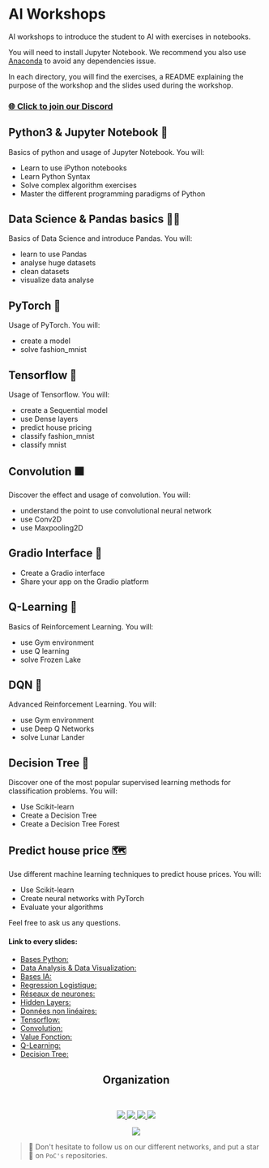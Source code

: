# AI Workshops

AI workshops to introduce the student to AI with exercises in notebooks.

You will need to install Jupyter Notebook.
We recommend you also use [Anaconda](https://www.anaconda.com/distribution/) to avoid any dependencies issue.

In each directory, you will find the exercises, a README explaining the purpose of the workshop and the slides used during the workshop.

### [🌐 Click to join our Discord](https://discord.gg/Yqq2ADGDS7)

## Python3 & Jupyter Notebook 🐍

Basics of python and usage of Jupyter Notebook. You will:
- Learn to use iPython notebooks
- Learn Python Syntax
- Solve complex algorithm exercises
- Master the different programming paradigms of Python

## Data Science & Pandas basics 👨‍🔬
Basics of Data Science and introduce Pandas. You will:
- learn to use Pandas
- analyse huge datasets
- clean datasets
- visualize data analyse

## PyTorch 🔦
Usage of PyTorch. You will:
- create a model
- solve fashion_mnist

## Tensorflow 📙
Usage of Tensorflow. You will:
- create a Sequential model
- use Dense layers
- predict house pricing
- classify fashion_mnist
- classify mnist

## Convolution ⬛
Discover the effect and usage of convolution. You will:
- understand the point to use convolutional neural network
- use Conv2D
- use Maxpooling2D

## Gradio Interface 📱
- Create a Gradio interface
- Share your app on the Gradio platform

## Q-Learning 🚙
Basics of Reinforcement Learning. You will:
- use Gym environment
- use Q learning
- solve Frozen Lake

## DQN 🚙
Advanced Reinforcement Learning. You will:
- use Gym environment
- use Deep Q Networks
- solve Lunar Lander

## Decision Tree :evergreen_tree:
Discover one of the most popular supervised learning methods for classification problems. You will:
- Use Scikit-learn
- Create a Decision Tree
- Create a Decision Tree Forest

## Predict house price 🗺️
Use different machine learning techniques to predict house prices. You will:
- Use Scikit-learn
- Create neural networks with PyTorch
- Evaluate your algorithms

Feel free to ask us any questions.

#### Link to every slides:

- [Bases Python:](https://docs.google.com/presentation/d/1pcIwhpaE8DIS47WJjhXEbS0UCTLH5rA_gf3pE6iMB5A/edit?usp=sharing)
- [Data Analysis & Data Visualization:](https://docs.google.com/presentation/d/1Ib0v-utClIE7NmevnEupjWspj17OjX0qYI338D1cUZw/edit?usp=sharing)
- [Bases IA:](https://drive.google.com/file/d/125KpOeQkCcQDvz07naxenn_eEN0FUwfi/view?usp=sharing)
- [Regression Logistique:](https://docs.google.com/presentation/d/1NMEmuURgo5cJTmHlS5T6E25yqqirFsrbhn8T0p1EODM/edit?usp=sharing)
- [Réseaux de neurones:](https://drive.google.com/file/d/1X44I3y7ZUlvbXAr0-3PbTiwAxCkId4dL/view?usp=sharing)
- [Hidden Layers:](https://docs.google.com/presentation/d/1su1fRQnxV8pCCseJcuMlo_MugO-XjeuUthj1QkLEmuc/edit?usp=sharing)
- [Données non linéaires:](https://drive.google.com/file/d/1kj_TQVw2IN0jg9ud0gDGAZrn_7bE9FUo/view?usp=sharing)
- [Tensorflow:](https://slides.com/thytu/tensorflow)
- [Convolution:](https://slides.com/thytu/convolution)
- [Value Fonction:](https://slides.com/thytu/convolution-4345ab)
- [Q-Learning:](https://docs.google.com/presentation/d/e/2PACX-1vSqnpJk__EsN3RMD9h7FSnQ_34ptWKz8dm7kaO706iKP9QRGKUUxRS5wA9cSyAVn_6hJeFC9B-QB73j/pub?start=false&loop=false&delayms=3000&slide=id.gb0f3ace1ca_0_29)
- [Decision Tree:](https://docs.google.com/presentation/d/1q0IINebjrKyc1Nk3GkyL3OjLaXTn_vJ4/present?rtpof=true&sd=true&slide=id.p1)

<h2 align=center>
Organization
</h2>
<br/>
<p align='center'>
    <a href="https://www.linkedin.com/company/pocinnovation/mycompany/">
        <img src="https://img.shields.io/badge/LinkedIn-0077B5?style=for-the-badge&logo=linkedin&logoColor=white">
    </a>
    <a href="https://www.instagram.com/pocinnovation/">
        <img src="https://img.shields.io/badge/Instagram-E4405F?style=for-the-badge&logo=instagram&logoColor=white">
    </a>
    <a href="https://twitter.com/PoCInnovation">
        <img src="https://img.shields.io/badge/Twitter-1DA1F2?style=for-the-badge&logo=twitter&logoColor=white">
    </a>
    <a href="https://discord.com/invite/Yqq2ADGDS7">
        <img src="https://img.shields.io/badge/Discord-7289DA?style=for-the-badge&logo=discord&logoColor=white">
    </a>
</p>
<p align=center>
    <a href="https://www.poc-innovation.fr/">
        <img src="https://img.shields.io/badge/WebSite-1a2b6d?style=for-the-badge&logo=GitHub Sponsors&logoColor=white">
    </a>
</p>

> :rocket: Don't hesitate to follow us on our different networks, and put a star 🌟 on `PoC's` repositories.
